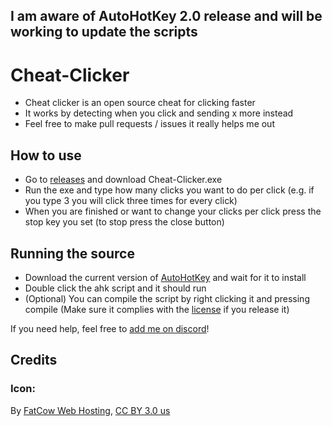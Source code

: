 ## I am aware of AutoHotKey 2.0 release and will be working to update the scripts
# Cheat-Clicker

- Cheat clicker is an open source cheat for clicking faster
- It works by detecting when you click and sending x more instead
- Feel free to make pull requests / issues it really helps me out

## How to use

- Go to [releases](https://github.com/Banaanae/Cheat-Clicker/releases/latest) and download Cheat-Clicker.exe
- Run the exe and type how many clicks you want to do per click (e.g. if you type 3 you will click three times for every click)
- When you are finished or want to change your clicks per click press the stop key you set (to stop press the close button)

## Running the source

- Download the current version of [AutoHotKey](https://www.autohotkey.com) and wait for it to install
- Double click the ahk script and it should run
- (Optional) You can compile the script by right clicking it and pressing compile (Make sure it complies with the [license](https://github.com/Banaanae/Cheat-Clicker/blob/main/LICENSE) if you release it)

If you need help, feel free to [add me on discord](https://discordapp.com/users/467230314268196898)!

## Credits

### Icon:

By [FatCow Web Hosting](http://www.fatcow.com/free-icons/), [CC BY 3.0 us](https://commons.wikimedia.org/w/index.php?curid=11530257)
